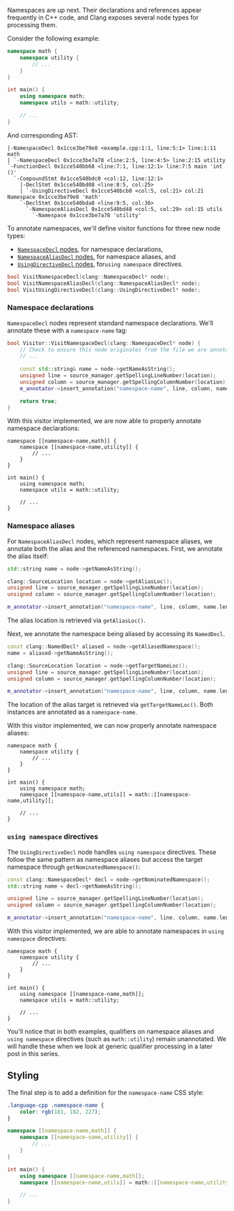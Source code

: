 
Namespaces are up next.
Their declarations and references appear frequently in C++ code, and Clang exposes several node types for processing them.

Consider the following example:
```cpp line-numbers:{enabled}
namespace math {
    namespace utility {
        // ...
    }
}

int main() {
    using namespace math;
    namespace utils = math::utility;

    // ...
}
```
And corresponding AST:
```text
|-NamespaceDecl 0x1cce3be79e8 <example.cpp:1:1, line:5:1> line:1:11 math
| `-NamespaceDecl 0x1cce3be7a78 <line:2:5, line:4:5> line:2:15 utility
`-FunctionDecl 0x1cce540bb68 <line:7:1, line:12:1> line:7:5 main 'int ()'
  `-CompoundStmt 0x1cce540bdc0 <col:12, line:12:1>
    |-DeclStmt 0x1cce540bd08 <line:8:5, col:25>
    | `-UsingDirectiveDecl 0x1cce540bcb0 <col:5, col:21> col:21 Namespace 0x1cce3be79e8 'math'
    `-DeclStmt 0x1cce540bda8 <line:9:5, col:36>
      `-NamespaceAliasDecl 0x1cce540bd48 <col:5, col:29> col:15 utils
        `-Namespace 0x1cce3be7a78 'utility'
```

To annotate namespaces, we'll define visitor functions for three new node types:
- [`NamespaceDecl` nodes](https://clang.llvm.org/doxygen/classclang_1_1NamespaceDecl.html), for namespace declarations,
- [`NamespaceAliasDecl` nodes](https://clang.llvm.org/doxygen/classclang_1_1NamespaceAliasDecl.html), for namespace aliases, and
- [`UsingDirectiveDecl` nodes](https://clang.llvm.org/doxygen/classclang_1_1UsingDirectiveDecl.html), for`using namespace` directives.
```cpp
bool VisitNamespaceDecl(clang::NamespaceDecl* node);
bool VisitNamespaceAliasDecl(clang::NamespaceAliasDecl* node);
bool VisitUsingDirectiveDecl(clang::UsingDirectiveDecl* node);
```

### Namespace declarations

`NamespaceDecl` nodes represent standard namespace declarations.
We'll annotate these with a `namespace-name` tag:
```cpp title:{visitor.cpp}
bool Visitor::VisitNamespaceDecl(clang::NamespaceDecl* node) {
    // Check to ensure this node originates from the file we are annotating
    // ...
    
    const std::string& name = node->getNameAsString();
    unsigned line = source_manager.getSpellingLineNumber(location);
    unsigned column = source_manager.getSpellingColumnNumber(location);
    m_annotator->insert_annotation("namespace-name", line, column, name.length());

    return true;
}
```
With this visitor implemented, we are now able to properly annotate namespace declarations:
```text added:{1,2}
namespace [[namespace-name,math]] {
    namespace [[namespace-name,utility]] {
        // ...
    }
}

int main() {
    using namespace math;
    namespace utils = math::utility;

    // ...
}
```

### Namespace aliases

For `NamespaceAliasDecl` nodes, which represent namespace aliases, we annotate both the alias and the referenced namespaces.
First, we annotate the alias itself:
```cpp
std::string name = node->getNameAsString();

clang::SourceLocation location = node->getAliasLoc();
unsigned line = source_manager.getSpellingLineNumber(location);
unsigned column = source_manager.getSpellingColumnNumber(location);

m_annotator->insert_annotation("namespace-name", line, column, name.length());
```
The alias location is retrieved via `getAliasLoc()`.

Next, we annotate the namespace being aliased by accessing its `NamedDecl`.
```cpp
const clang::NamedDecl* aliased = node->getAliasedNamespace();
name = aliased->getNameAsString();

clang::SourceLocation location = node->getTargetNameLoc();
unsigned line = source_manager.getSpellingLineNumber(location);
unsigned column = source_manager.getSpellingColumnNumber(location);

m_annotator->insert_annotation("namespace-name", line, column, name.length());
```
The location of the alias target is retrieved via `getTargetNameLoc()`.
Both instances are annotated as a `namespace-name`.

With this visitor implemented, we can now properly annotate namespace aliases:
```text
namespace math {
    namespace utility {
        // ...
    }
}

int main() {
    using namespace math;
    namespace [[namespace-name,utils]] = math::[[namespace-name,utility]];

    // ...
}
```

### `using namespace` directives

The `UsingDirectiveDecl` node handles `using namespace` directives.
These follow the same pattern as namespace aliases but access the target namespace through `getNominatedNamespace()`:
```cpp
const clang::NamespaceDecl* decl = node->getNominatedNamespace();
std::string name = decl->getNameAsString();

unsigned line = source_manager.getSpellingLineNumber(location);
unsigned column = source_manager.getSpellingColumnNumber(location);

m_annotator->insert_annotation("namespace-name", line, column, name.length());
```
With this visitor implemented, we are able to annotate namespaces in `using namespace` directives:
```text
namespace math {
    namespace utility {
        // ...
    }
}

int main() {
    using namespace [[namespace-name,math]];
    namespace utils = math::utility;

    // ...
}
```

You'll notice that in both examples, qualifiers on namespace aliases and `using namespace` directives (such as `math::utility`) remain unannotated.
We will handle these when we look at generic qualifier processing in a later post in this series.

## Styling 
The final step is to add a definition for the `namespace-name` CSS style:
```css
.language-cpp .namespace-name {
    color: rgb(181, 182, 227);
}
```

```cpp
namespace [[namespace-name,math]] {
    namespace [[namespace-name,utility]] {
        // ...
    }
}

int main() {
    using namespace [[namespace-name,math]];
    namespace [[namespace-name,utils]] = math::[[namespace-name,utility]];

    // ...
}
```

